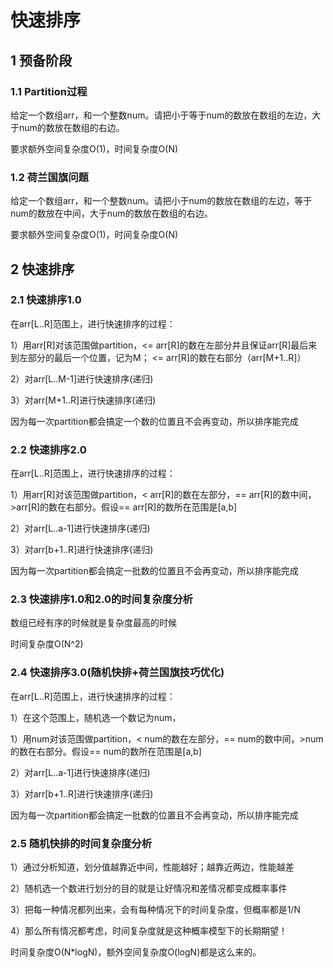 # 快速排序

## 1 预备阶段

### 1.1 Partition过程

给定一个数组arr，和一个整数num。请把小于等于num的数放在数组的左边，大于num的数放在数组的右边。

要求额外空间复杂度O(1)，时间复杂度O(N) 

### 1.2 荷兰国旗问题

给定一个数组arr，和一个整数num。请把小于num的数放在数组的左边，等于num的数放在中间，大于num的数放在数组的右边。

要求额外空间复杂度O(1)，时间复杂度O(N) 

## 2 快速排序

### 2.1 快速排序1.0

在arr[L..R]范围上，进行快速排序的过程：

1）用arr[R]对该范围做partition，<= arr[R]的数在左部分并且保证arr[R]最后来到左部分的最后一个位置，记为M； <= arr[R]的数在右部分（arr[M+1..R]）

2）对arr[L..M-1]进行快速排序(递归)

3）对arr[M+1..R]进行快速排序(递归)

因为每一次partition都会搞定一个数的位置且不会再变动，所以排序能完成

### 2.2 快速排序2.0

在arr[L..R]范围上，进行快速排序的过程：

1）用arr[R]对该范围做partition，< arr[R]的数在左部分，== arr[R]的数中间，>arr[R]的数在右部分。假设== arr[R]的数所在范围是[a,b]

2）对arr[L..a-1]进行快速排序(递归)

3）对arr[b+1..R]进行快速排序(递归)

因为每一次partition都会搞定一批数的位置且不会再变动，所以排序能完成

### 2.3 快速排序1.0和2.0的时间复杂度分析

数组已经有序的时候就是复杂度最高的时候

时间复杂度O(N^2)

### 2.4 快速排序3.0(随机快排+荷兰国旗技巧优化)

在arr[L..R]范围上，进行快速排序的过程：

1）在这个范围上，随机选一个数记为num，

1）用num对该范围做partition，< num的数在左部分，== num的数中间，>num的数在右部分。假设== num的数所在范围是[a,b]

2）对arr[L..a-1]进行快速排序(递归)

3）对arr[b+1..R]进行快速排序(递归)

因为每一次partition都会搞定一批数的位置且不会再变动，所以排序能完成

### 2.5 随机快排的时间复杂度分析

1）通过分析知道，划分值越靠近中间，性能越好；越靠近两边，性能越差

2）随机选一个数进行划分的目的就是让好情况和差情况都变成概率事件

3）把每一种情况都列出来，会有每种情况下的时间复杂度，但概率都是1/N

4）那么所有情况都考虑，时间复杂度就是这种概率模型下的长期期望！

时间复杂度O(N*logN)，额外空间复杂度O(logN)都是这么来的。